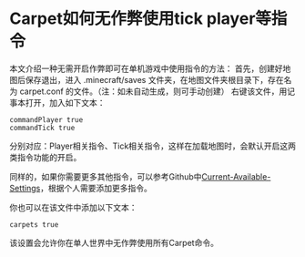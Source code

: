 # Carpet如何无作弊使用tick player等指令
本文介绍一种无需开启作弊即可在单机游戏中使用指令的方法：
首先，创建好地图后保存退出，进入 .minecraft/saves 文件夹，在地图文件夹根目录下，存在名为 carpet.conf 的文件。（注：如未自动生成，则可手动创建）
右键该文件，用记事本打开，加入如下文本：

```shell
commandPlayer true
commandTick true
```
分别对应：Player相关指令、Tick相关指令，这样在加载地图时，会默认开启这两类指令功能的开启。

同样的，如果你需要更多其他指令，可以参考Github中[Current-Available-Settings](https://github.com/gnembon/fabric-carpet/wiki/Current-Available-Settings)，根据个人需要添加更多指令。  

你也可以在该文件中添加以下文本：
```shell
carpets true
```
该设置会允许你在单人世界中无作弊使用所有Carpet命令。  